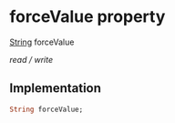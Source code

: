 


# forceValue property






[String](https://api.flutter.dev/flutter/dart-core/String-class.html) forceValue
  
_read / write_






## Implementation

```dart
String forceValue;


```







